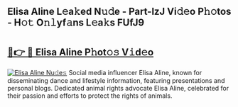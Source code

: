 ## Elisa Aline L𝚎a𝚔ed N𝚞𝚍e - Part-lzJ Vi𝚍𝚎o P𝚑𝚘tos - H𝚘𝚝 O𝚗𝚕yf𝚊ns L𝚎a𝚔s FUfJ9

# <h2><a href="http://kf7qsp8.oniu.top/?m=Elisa+Aline">🔗👉 🔴 Elisa Aline P𝚑ot𝚘𝚜 V𝚒d𝚎o</a></h2>

[![Elisa Aline Nu𝚍e𝚜](https://i.imgur.com/0qMVB7G.gif)](http://kf7qsp8.oniu.top/?m=Elisa+Aline)
Social media influencer Elisa Aline, known for disseminating dance and lifestyle information, featuring presentations and personal blogs. Dedicated animal rights advocate Elisa Aline, celebrated for their passion and efforts to protect the rights of animals.  
